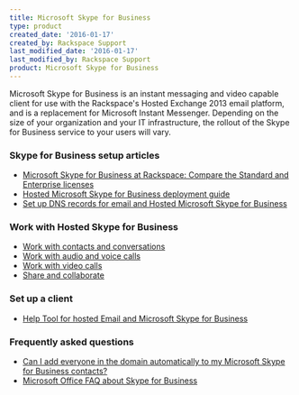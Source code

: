 ```yaml
---
title: Microsoft Skype for Business
type: product
created_date: '2016-01-17'
created_by: Rackspace Support
last_modified_date: '2016-01-17'
last_modified_by: Rackspace Support
product: Microsoft Skype for Business
---
```


Microsoft Skype for Business is an instant messaging and video capable
client for use with the Rackspace's Hosted Exchange 2013 email platform,
and is a replacement for Microsoft Instant Messenger. Depending on the
size of your organization and your IT infrastructure, the rollout of the
Skype for Business service to your users will vary.

###  Skype for Business setup articles

-   [Microsoft Skype for Business at Rackspace: Compare the Standard and
    Enterprise
    licenses](/howto/microsoft-lync-at-rackspace-compare-the-standard-and-enterprise-licenses)
-   [Hosted Microsoft Skype for Business deployment
    guide](rackspace.com/howto/hosted-microsoft-lync-at-rackspace-deployment-guide)
-   [Set up DNS records for email and Hosted Microsoft Skype for
    Business](/howto/set-up-dns-records-for-email-and-hosted-lync)

###  Work with Hosted Skype for Business

-   [Work with contacts and
    conversations](https://admin.rackspace.com/howto/hosted-lync-work-with-contacts-and-conversations)
-   [Work with audio and voice
    calls](https://admin.rackspace.com/howto/hosted-lync-work-with-audio-and-voice-calls)
-   [Work with video
    calls](/howto/hosted-lync-work-with-video-calls)
-   [Share and
    collaborate](/howto/hosted-lync-share-and-collaborate)

###  Set up a client

-   [Help Tool for hosted Email and Microsoft Skype for
    Business](/howto/help-tool-for-hosted-email-and-lync)

###  Frequently asked questions

-   [Can I add everyone in the domain automatically to my Microsoft
    Skype for Business
    contacts?](/howto/can-i-add-everyone-in-the-domain-automatically-to-lync-contacts)
-   [Microsoft Office FAQ about Skype for
    Business](https://support.office.microsoft.com/en-us/article/FAQ-about-Lync-a0b87a3e-016a-410e-bb0c-77d4b5654041?CTT=5&origin=HA103065025&CorrelationId=a66ece08-6a45-4a14-aba0-ad05cf4a94a2&ui=en-US&rs=en-US&ad=US#_Toc382835950)
